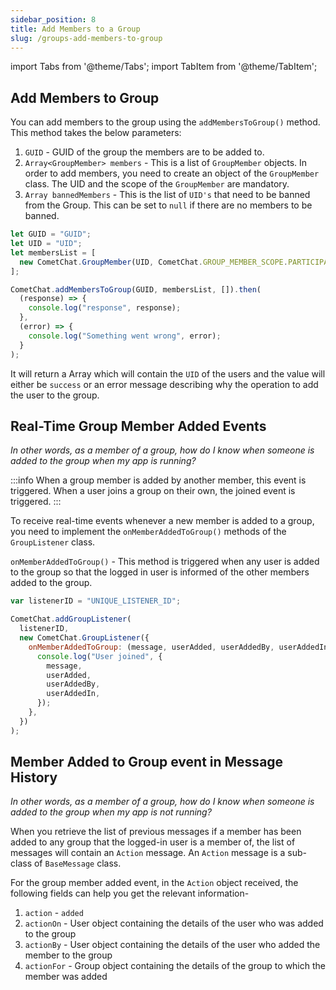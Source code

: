 ```yaml
---
sidebar_position: 8
title: Add Members to a Group
slug: /groups-add-members-to-group
---
```


import Tabs from '@theme/Tabs';
import TabItem from '@theme/TabItem';

## Add Members to Group

You can add members to the group using the `addMembersToGroup()` method. This method takes the below parameters:

1. `GUID` - GUID of the group the members are to be added to.
2. `Array<GroupMember> members` - This is a list of `GroupMember` objects. In order to add members, you need to create an object of the `GroupMember` class. The UID and the scope of the `GroupMember` are mandatory.
3. `Array bannedMembers` - This is the list of `UID's` that need to be banned from the Group. This can be set to `null` if there are no members to be banned.

<Tabs>
<TabItem value="Add members to group" label="Add members to group">

```javascript
let GUID = "GUID";
let UID = "UID";
let membersList = [
  new CometChat.GroupMember(UID, CometChat.GROUP_MEMBER_SCOPE.PARTICIPANT),
];

CometChat.addMembersToGroup(GUID, membersList, []).then(
  (response) => {
    console.log("response", response);
  },
  (error) => {
    console.log("Something went wrong", error);
  }
);
```

</TabItem>
</Tabs>

It will return a Array which will contain the `UID` of the users and the value will either be `success` or an error message describing why the operation to add the user to the group.

## Real-Time Group Member Added Events

_In other words, as a member of a group, how do I know when someone is added to the group when my app is running?_

:::info
When a group member is added by another member, this event is triggered. When a user joins a group on their own, the joined event is triggered.
:::

To receive real-time events whenever a new member is added to a group, you need to implement the `onMemberAddedToGroup()` methods of the `GroupListener` class.

`onMemberAddedToGroup()` - This method is triggered when any user is added to the group so that the logged in user is informed of the other members added to the group.

<Tabs>
<TabItem value="Group Listener" label="Group Listener">

```javascript
var listenerID = "UNIQUE_LISTENER_ID";

CometChat.addGroupListener(
  listenerID,
  new CometChat.GroupListener({
    onMemberAddedToGroup: (message, userAdded, userAddedBy, userAddedIn) => {
      console.log("User joined", {
        message,
        userAdded,
        userAddedBy,
        userAddedIn,
      });
    },
  })
);
```

</TabItem>
</Tabs>

## Member Added to Group event in Message History

_In other words, as a member of a group, how do I know when someone is added to the group when my app is not running?_

When you retrieve the list of previous messages if a member has been added to any group that the logged-in user is a member of, the list of messages will contain an `Action` message. An `Action` message is a sub-class of `BaseMessage` class.

For the group member added event, in the `Action` object received, the following fields can help you get the relevant information-

1. `action` - `added`
2. `actionOn` - User object containing the details of the user who was added to the group
3. `actionBy` - User object containing the details of the user who added the member to the group
4. `actionFor` - Group object containing the details of the group to which the member was added
